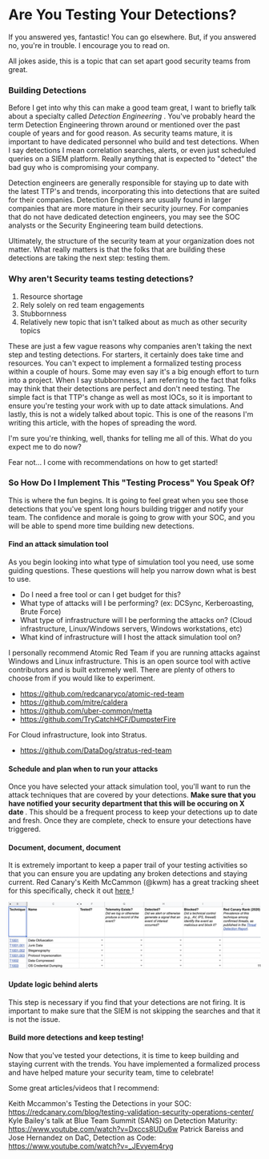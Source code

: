 # Are You Testing Your Detections?


If you answered yes, fantastic! You can go elsewhere. But, if you answered no, you're in trouble. I encourage you to read on.

All jokes aside, this is a topic that can set apart good security teams from great. 

### Building Detections

Before I get into why this can make a good team great, I want to briefly talk about a specialty called <i> Detection Engineering </i>. You've probably heard the term Detection Engineering thrown around or mentioned over the past couple of years and for good reason. As security teams mature, it is important to have dedicated personnel who build and test detections. When I say detections I mean correlation searches, alerts, or even just scheduled queries on a SIEM platform. Really anything that is expected to "detect" the bad guy who is compromising your company.

Detection engineers are generally responsible for staying up to date with the latest TTP's and trends,  incorporating this into detections that are suited for their companies. Detection Engineers are usually found in larger companies that are more mature in their security journey. For companies that do not have dedicated detection engineers, you may see the SOC analysts or the Security Engineering team build detections.

Ultimately, the structure of the security team at your organization does not matter. What really matters is that the folks that are building these detections are taking the next step: testing them.


### Why aren't Security teams testing detections?
1. Resource shortage
2. Rely solely on red team engagements
3. Stubbornness
4. Relatively new topic that isn't talked about as much as other security topics

These are just a few vague reasons why companies aren't taking the next step and testing detections. For starters, it certainly does take time and resources. You can't expect to implement a formalized testing process within a couple of hours. Some may even say it's a big enough effort to turn into a project. When I say stubbornness, I am referring to the fact that folks may think that their detections are perfect and don't need testing. The simple fact is that TTP's change as well as most IOCs, so it is important to ensure you're testing your work with up to date attack simulations. And lastly, this is not a widely talked about topic. This is one of the reasons I'm writing this article, with the hopes of spreading the word.

I'm sure you're thinking, well, thanks for telling me all of this. What do you expect me to do now?

Fear not... I come with recommendations on how to get started!

### So How Do I Implement This "Testing Process" You Speak Of?

This is where the fun begins. It is going to feel great when you see those detections that you've spent long hours building trigger and notify your team. The confidence and morale is going to grow with your SOC, and you will be able to spend more time building new detections.

#### Find an attack simulation tool

As you begin looking into what type of simulation tool you need, use some guiding questions. These questions will help you narrow down what is best to use.

- Do I need a free tool or can I get budget for this?
- What type of attacks will I be performing? (ex: DCSync, Kerberoasting, Brute Force)
- What type of infrastructure will I be performing the attacks on? (Cloud infrastructure, Linux/Windows servers, Windows workstations, etc)
- What kind of infrastructure will I host the attack simulation tool on? 

I personally recommend Atomic Red Team if you are running attacks against Windows and Linux infrastructure. This is an open source tool with active contributors and is built extremely well. There are plenty of others to choose from if you would like to experiment. 
- https://github.com/redcanaryco/atomic-red-team
- https://github.com/mitre/caldera
- https://github.com/uber-common/metta
- https://github.com/TryCatchHCF/DumpsterFire

For Cloud infrastructure, look into Stratus.
- https://github.com/DataDog/stratus-red-team

#### Schedule and plan when to run your attacks

Once you have selected your attack simulation tool, you'll want to run the attack techniques that are covered by your detections. <b> Make sure that you have notified your security department that this will be occuring on X date </b>. This should be a frequent process to keep your detections up to date and fresh. Once they are complete, check to ensure your detections have triggered.

#### Document, document, document

It is extremely important to keep a paper trail of your testing activities so that you can ensure you are updating any broken detections and staying current. Red Canary's Keith McCammon (@kwm) has a great tracking sheet for this specifically, check it out <a href="https://twitter.com/kwm/status/1356382607370575873?ref_src=twsrc%5Etfw%7Ctwcamp%5Etweetembed%7Ctwterm%5E1356382607370575873%7Ctwgr%5Ebc53a753b7fb8ae4e78a84ffdba3784c5a009b94%7Ctwcon%5Es1_&ref_url=https%3A%2F%2Fredcanary.com%2Fblog%2Ftesting-validation-security-operations-center%2F">here </a>!

![mitre](/docs/assets/mitre.png)

#### Update logic behind alerts

This step is necessary if you find that your detections are not firing. It is important to make sure that the SIEM is not skipping the searches and that it is not the issue.

#### Build more detections and keep testing!

Now that you've tested your detections, it is time to keep building and staying current with the trends. You have implemented a formalized process and have helped mature your security team, time to celebrate! 


Some great articles/videos that I recommend:

Keith Mccammon's Testing the Detections in your SOC: https://redcanary.com/blog/testing-validation-security-operations-center/
Kyle Bailey's talk at Blue Team Summit (SANS) on Detection Maturity: https://www.youtube.com/watch?v=Dxccs8UDu6w
Patrick Bareiss and Jose Hernandez on DaC, Detection as Code: https://www.youtube.com/watch?v=_JEvyem4ryg
